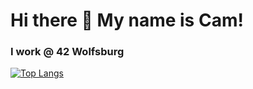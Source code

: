 # Hi there 👋 My name is Cam! 

<!--
**cabartell/cabartell** is a ✨ _special_ ✨ repository because its `README.md` (this file) appears on your GitHub profile.

Here are some ideas to get you started:

- 🔭 I’m currently working on ...
- 🌱 I’m currently learning ...
- 👯 I’m looking to collaborate on ...
- 🤔 I’m looking for help with ...
- 💬 Ask me about ...
- 📫 How to reach me: ...
- 😄 Pronouns: ...
- ⚡ Fun fact: ...
-->

### I work @ 42 Wolfsburg

[![Top Langs](https://github-readme-stats.vercel.app/api/top-langs/?username=cam-does-code&layout=compact&langs_count=11)](https://github.com/anuraghazra/github-readme-stats)


